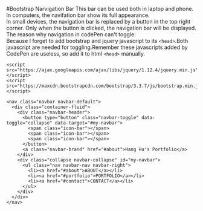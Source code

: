 #Bootstrap Narvigation Bar
This bar can be used both in laptop and phone.  
In computers, the navifation bar show its full appearance.  
In small devices, the navigation bar is replaced by a button in the top right corner. Only when the button is clicked, the navigation bar will be displayed.  
The reason why navigation in codePen can't toggle:  
Because I forget to add bootstrap and jquery javascript to its ```<head>```.Both javascript are needed for toggling.Remember these javascripts added by CodePen are useless, so add it to html ```<head>``` manually.
```
<script src="https://ajax.googleapis.com/ajax/libs/jquery/1.12.4/jquery.min.js"></script>
<script src="https://maxcdn.bootstrapcdn.com/bootstrap/3.3.7/js/bootstrap.min.js"></script>
```

```
<nav class="navbar navbar-default">
  <div class="container-fluid">
    <div class="navbar-header">
      <button type="button" class="navbar-toggle" data-toggle="collapse" data-target="#my-navbar">
        <span class="icon-bar"></span>
        <span class="icon-bar"></span>
        <span class="icon-bar"></span>
      </button>
      <a class="navbar-brand" href="#about">Hang Hu's Portfolio</a>
    </div>
    <div class="collapse navbar-collapse" id="my-navbar">
      <ul class="nav navbar-nav navbar-right">
        <li><a href="#about">ABOUT</a></li>
        <li><a href="#portfolio">PORTFOLIO</a></li>
        <li><a href="#contact">CONTACT</a></li>
      </ul>
    </div>
  </div>
</nav>
```